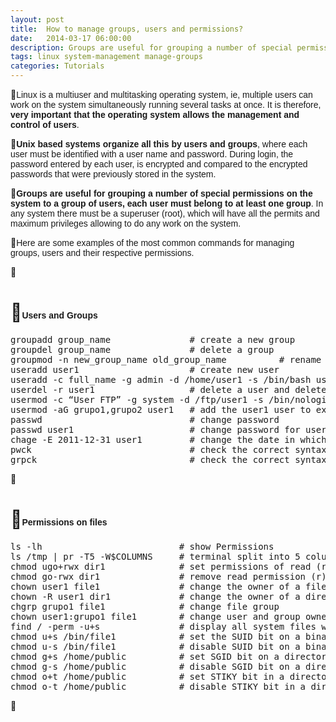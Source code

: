 ```yaml
---
layout: post
title:  How to manage groups, users and permissions?
date:   2014-03-17 06:00:00
description: Groups are useful for grouping a number of special permissions on the system to a group of users, each user must belong to at least one group. In any system there must be a superuser (root), which will have all the permits and maximum privileges allowing to do any work on the system.
tags: linux system-management manage-groups
categories: Tutorials
---
```

<p>
<span style="font-family: arial, helvetica, sans-serif; font-size: 14px;">Linux is a multiuser and multitasking operating system, ie, multiple users can work on the system simultaneously running several tasks at once. It is therefore, <strong>very important that the operating system allows the management and control of users</strong>.</span></p>
<p>
<span style="font-family: arial, helvetica, sans-serif; font-size: 14px;"><strong>Unix based systems organize all this by users and groups</strong>, where each user must be identified with a user name and password. During login, the password entered by each user, is encrypted and compared to the encrypted passwords that were previously stored in the system.</span></p>

<p>
<span style="font-family: arial, helvetica, sans-serif; font-size: 14px;"><strong>Groups are useful for grouping a number of special permissions on the system to a group of users, each user must belong to at least one group</strong>. In any system there must be a superuser (root), which will have all the permits and maximum privileges allowing to do any work on the system.</span></p>
<p>
<span style="font-family: arial, helvetica, sans-serif; font-size: 14px;">Here are some examples of the most common commands for managing groups, users and their respective permissions.</span></p>
<p>
&nbsp;</p>
<h1>
<span style="font-size:14px;"><span style="font-family:arial,helvetica,sans-serif;">Users and Groups</span></span></h1>
<pre>groupadd group_name               # create a new group
groupdel group_name               # delete a group
groupmod -n new_group_name old_group_name          # rename a group
useradd user1                     # create new user
useradd -c full_name -g admin -d /home/user1 -s /bin/bash user1        # create a user user1 belonging to the admin group
userdel -r user1                  # delete a user and delete the home directory
usermod -c “User FTP” -g system -d /ftp/user1 -s /bin/nologin user1    # change user attributes
usermod -aG grupo1,grupo2 user1   # add the user1 user to existing groups
passwd                            # change password
passwd user1                      # change password for user1
chage -E 2011-12-31 user1         # change the date in which a user password expires
pwck                              # check the correct syntax format file /etc/passwd and the existence of users
grpck                             # check the correct syntax format file /etc/group and the existence of groups</pre>
<p>
&nbsp;</p>
<h1>
<span style="font-size:14px;"><span style="font-family:arial,helvetica,sans-serif;">Permissions on files</span></span></h1>
<pre>ls -lh                          # show Permissions
ls /tmp | pr -T5 -W$COLUMNS     # terminal split into 5 columns
chmod ugo+rwx dir1              # set permissions of read (r), write (w) and execute (x) to the owner (u), group (g) and other (o) on the directory dir1
chmod go-rwx dir1               # remove read permission (r), write (w) and execute (x) to the group (g) and others (o) on the directory dir1
chown user1 file1               # change the owner of a file
chown -R user1 dir1             # change the owner of a directory and all files and directories contained within
chgrp grupo1 file1              # change file group
chown user1:grupo1 file1        # change user and group ownership of a file
find / -perm -u+s               # display all system files with SUID configured
chmod u+s /bin/file1            # set the SUID bit on a binary file. The user running this file takes the same privileges as owner
chmod u-s /bin/file1            # disable SUID bit on a binary file
chmod g+s /home/public          # set SGID bit on a directory, similar to SUID but for directory
chmod g-s /home/public          # disable SGID bit on a directory
chmod o+t /home/public          # set STIKY bit in a directory. Allows deletion of files only rightful owners
chmod o-t /home/public          # disable STIKY bit in a directory</pre>
<p>
&nbsp;</p>